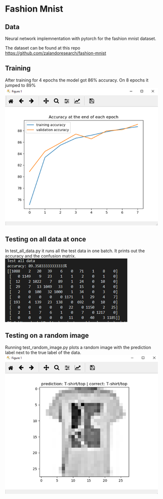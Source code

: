 # Fashion Mnist

## Data
Neural network implemnentation with pytorch for the fashion mnist dataset.

The dataset can be found at this repo https://github.com/zalandoresearch/fashion-mnist

## Training
After training for 4 epochs the model got 86% accuracy. On 8 epochs it jumped to 89%
![Training accuracy](/images/train_accuracy.png "training accuracy over time")

## Testing on all data at once
In test_all_data.py it runs all the test data in one batch.
It prints out the accuracy and the confusion matrix.
![confusion matrix](/images/Confusion_matrix.png "Confusion Matrix")

## Testing on a random image
Running test_random_image.py plots a random image with the prediction label next to the true label of the data.
![random prediction](/images/random_prediction.png "Random prediction")



